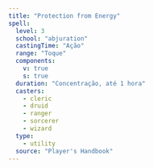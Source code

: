 ```yaml
---
title: "Protection from Energy"
spell:
  level: 3
  school: "abjuration"
  castingTime: "Ação"
  range: "Toque"
  components:
    v: true
    s: true
  duration: "Concentração, até 1 hora"
  casters:
    - cleric
    - druid
    - ranger
    - sorcerer
    - wizard
  type:
    - utility
  source: "Player's Handbook"
---
```

